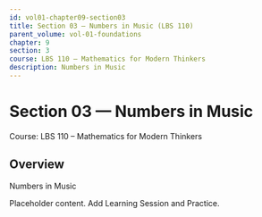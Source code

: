 ```yaml
---
id: vol01-chapter09-section03
title: Section 03 — Numbers in Music (LBS 110)
parent_volume: vol-01-foundations
chapter: 9
section: 3
course: LBS 110 – Mathematics for Modern Thinkers
description: Numbers in Music
---
```



# Section 03 — Numbers in Music
Course: LBS 110 – Mathematics for Modern Thinkers

## Overview
Numbers in Music


Placeholder content. Add Learning Session and Practice.
